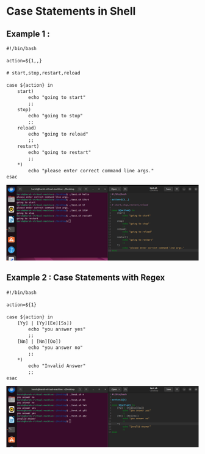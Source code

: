 
# Case Statements in Shell

## Example 1 :
```
#!/bin/bash

action=${1,,}

# start,stop,restart,reload

case ${action} in
    start)
        echo "going to start"
        ;;
    stop)
        echo "going to stop"
        ;;
    reload)
        echo "going to reload"
        ;;
    restart)
        echo "going to restart"
        ;;
    *)
        echo "please enter correct command line args."
esac
```
<img src="https://github.com/Harsh971/Shell-Scripts/blob/main/0%20-%20Concepts/12%20-%20Case%20Statements/image1.png">

## Example 2 : Case Statements with Regex
```
#!/bin/bash

action=${1}

case ${action} in
    [Yy] | [Yy][Ee][Ss])
        echo "you answer yes"
        ;;
    [Nn] | [Nn][Oo])
        echo "you answer no"
        ;;
    *)
        echo "Invalid Answer"
        ;;
esac
```
<img src="https://github.com/Harsh971/Shell-Scripts/blob/main/0%20-%20Concepts/12%20-%20Case%20Statements/image2.png">